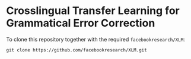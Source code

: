# Crosslingual Transfer Learning for Grammatical Error Correction
To clone this repository together with the required `facebookresearch/XLM`:
```
git clone https://github.com/facebookresearch/XLM.git
```
